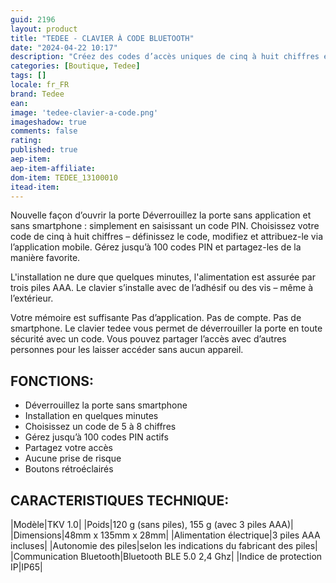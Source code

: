 ```yaml
---
guid: 2196
layout: product 
title: "TEDEE - CLAVIER À CODE BLUETOOTH"
date: "2024-04-22 10:17"
description: "Créez des codes d’accès uniques de cinq à huit chiffres et ouvrez les portes sans utiliser votre smartphone."
categories: [Boutique, Tedee]
tags: []
locale: fr_FR
brand: Tedee
ean: 
image: 'tedee-clavier-a-code.png'
imageshadow: true
comments: false
rating:  
published: true
aep-item: 
aep-item-affiliate: 
dom-item: TEDEE_13100010
itead-item: 
---
```


Nouvelle façon d’ouvrir la porte
Déverrouillez la porte sans application et sans smartphone : simplement en saisissant un code PIN. Choisissez votre code de cinq à huit chiffres – définissez le code, modifiez et attribuez-le via l’application mobile. Gérez jusqu’à 100 codes PIN et partagez-les de la manière favorite.

L'installation ne dure que quelques minutes, l'alimentation est assurée par trois piles AAA. Le clavier s’installe avec de l’adhésif ou des vis – même à l’extérieur.

Votre mémoire est suffisante
Pas d’application. Pas de compte. Pas de smartphone. Le clavier tedee vous permet de déverrouiller la porte en toute sécurité avec un code. Vous pouvez partager l’accès avec d’autres personnes pour les laisser accéder sans aucun appareil.

## FONCTIONS:

- Déverrouillez la porte sans smartphone
- Installation en quelques minutes
- Choisissez un code de 5 à 8 chiffres
- Gérez jusqu’à 100 codes PIN actifs
- Partagez votre accès
- Aucune prise de risque
- Boutons rétroéclairés
 
## CARACTERISTIQUES TECHNIQUE:

|Modèle|TKV 1.0|
|Poids|120 g (sans piles), 155 g (avec 3 piles AAA)|
|Dimensions|48mm x 135mm x 28mm|
|Alimentation électrique|3 piles AAA incluses|
|Autonomie des piles|selon les indications du fabricant des piles|
|Communication Bluetooth|Bluetooth BLE 5.0 2,4 Ghz|
|Indice de protection IP|IP65|



